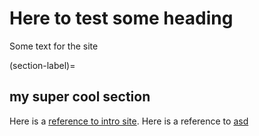 # Here to test some heading

Some text for the site

(section-label)=
## my super cool section

Here is a [reference to intro site](intro.md). Here is a reference to [asd](section-label)